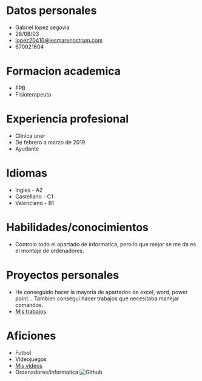 # Datos personales
* Gabriel lopez segovia
* 28/08/03
* lopez20410@iesmarenostrum.com
* 670021604

# Formacion academica
* FPB
* Fisioterapeuta

# Experiencia profesional
* Clinica uner
* De febrero a marzo de 2019
* Ayudante

# Idiomas
* Ingles - A2
* Castellano - C1
* Valenciano - B1

# Habilidades/conocimientos
* Controlo todo el apartado de informatica, pero lo que mejor se me da es el montaje de ordenadores.

# Proyectos personales
* He conseguido hacer la mayoria de apartados de excel, word, power point... Tambien consegui hacer trabajos que necesitaba manejar comandos.
* [Mis trabajos](trabajos.md)
# Aficiones
* Futbol
* Videojuegos
* [Mis videos](videos.md)
* Ordenadores/informatica
![Github](https://empresas.blogthinkbig.com/wp-content/uploads/2019/11/Aprende-a-defenderte-de-los-ciberdelicuentes-con-estas-herramientas-de-seguridad-inform%C3%A1tica.jpg?fit=640%2C446)


